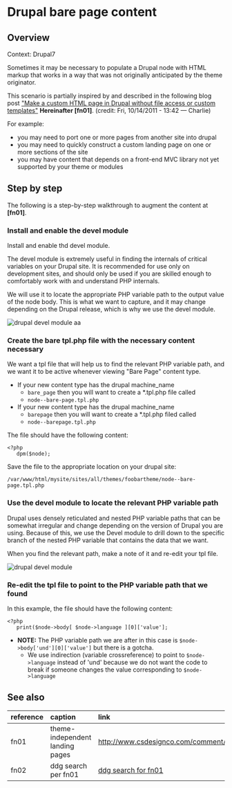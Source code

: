 # Drupal bare page content 


## Overview

Context: Drupal7

Sometimes it may be necessary to populate a Drupal node with HTML markup that works in a way that was not originally anticipated by the theme originator. 

This scenario is partially inspired by and described  in the following blog post  ["Make a custom HTML page in Drupal without file access or custom templates"](https://duckduckgo.com/?q=%22Make+a+custom+HTML+page+in+Drupal+without+file+access+or+custom+templates%22) **Hereinafter [fn01]**. (credit: Fri, 10/14/2011 - 13:42 — Charlie) 

For example:

* you may need to port one or more pages from another site into drupal
* you may need to quickly construct a custom landing page on one or more sections of the site
* you may have content that depends on a front-end MVC library not yet supported by your theme or modules
 

## Step by step

The following is a step-by-step walkthrough to augment the content at **[fn01]**. 

### Install and enable the devel module

Install and enable thd devel module. 

The devel module is extremely useful in finding the internals of critical variables on your Drupal site. It is recommended for use only on development sites, and should only be used if you are skilled enough to comfortably work with and understand PHP internals.

We will use it to locate the appropriate PHP variable path to the output value of the node body. This is what we want to capture, and it may change depending on the Drupal release, which is why we use the devel module.

![drupal devel module aa](https://cloud.githubusercontent.com/assets/4074354/3652568/33317582-113e-11e4-9352-505eb796874e.png)


### Create the bare tpl.php file with the necessary content necessary 

We want a tpl file that will help us to find the relevant PHP variable path, and we want it to be active whenever viewing "Bare Page" content type.

* If your new content type has the drupal machine_name 
    * `bare_page` then you will want to create a *.tpl.php file called 
    * `node--bare-page.tpl.php` 
* If your new content type has the drupal machine_name 
    * `barepage` then you will want to create a *.tpl.php filed called 
    * `node--barepage.tpl.php`

The file should have the following content:

```
<?php
   dpm($node);
```

Save the file to the appropriate location on your drupal site:

```
/var/www/html/mysite/sites/all/themes/foobartheme/node--bare-page.tpl.php
```

### Use the devel module to locate the relevant PHP variable path

Drupal uses densely reticulated and nested PHP variable paths that can be somewhat irregular and change depending on the version of Drupal you are using. Because of this, we use the Devel module to drill down to the specific branch of the nested PHP variable that contains the data that we want.

When you find the relevant path, make a note of it and re-edit your tpl file.

![drupal devel module](https://cloud.githubusercontent.com/assets/4074354/3652567/30507c1e-113e-11e4-94dd-7c55961fd002.png)

### Re-edit the tpl file to point to the PHP variable path that we found

In this example, the file should have the following content:

```
<?php
   print($node->body[ $node->language ][0]['value'];
```

* **NOTE:** The PHP variable path we are after in this case is `$node->body['und'][0]['value']` but there is a gotcha.
   * We use indirection (variable crossreference) to point to `$node->language` instead of 'und' because we do not want the code to break if someone changes the value corresponding to `$node->language`

## See also

|reference| caption | link |
|:--------|:---------|:------|
|fn01     | theme-independent landing pages | http://www.csdesignco.com/comment/990 |
|fn02     | ddg search per fn01 | [ddg search for fn01](https://duckduckgo.com/?q=%22Make+a+custom+HTML+page+in+Drupal+without+file+access+or+custom+templates%22) |
